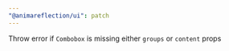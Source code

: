 ```yaml
---
"@animareflection/ui": patch
---
```


Throw error if `Combobox` is missing either `groups` or `content` props
